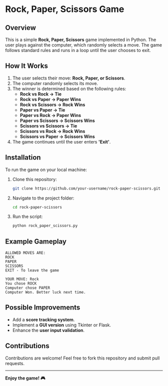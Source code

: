 # Rock, Paper, Scissors Game

## Overview
This is a simple **Rock, Paper, Scissors** game implemented in Python. The user plays against the computer, which randomly selects a move. The game follows standard rules and runs in a loop until the user chooses to exit.

## How It Works
1. The user selects their move: **Rock, Paper, or Scissors**.
2. The computer randomly selects its move.
3. The winner is determined based on the following rules:
   - **Rock vs Rock → Tie**
   - **Rock vs Paper → Paper Wins**
   - **Rock vs Scissors → Rock Wins**
   - **Paper vs Paper → Tie**
   - **Paper vs Rock → Paper Wins**
   - **Paper vs Scissors → Scissors Wins**
   - **Scissors vs Scissors → Tie**
   - **Scissors vs Rock → Rock Wins**
   - **Scissors vs Paper → Scissors Wins**
4. The game continues until the user enters **'Exit'**.

## Installation
To run the game on your local machine:

1. Clone this repository:
   ```bash
   git clone https://github.com/your-username/rock-paper-scissors.git
   ```
2. Navigate to the project folder:
   ```bash
   cd rock-paper-scissors
   ```
3. Run the script:
   ```bash
   python rock_paper_scissors.py
   ```

## Example Gameplay
```
ALLOWED MOVES ARE:
ROCK
PAPER
SCISSORS
EXIT - To leave the game

YOUR MOVE: Rock
You chose ROCK
Computer chose PAPER
Computer Won. Better luck next time.
```

## Possible Improvements
- Add a **score tracking system**.
- Implement a **GUI version** using Tkinter or Flask.
- Enhance the **user input validation**.

## Contributions
Contributions are welcome! Feel free to fork this repository and submit pull requests.

---
**Enjoy the game! 🎮**


